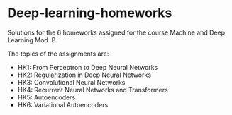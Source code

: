 # Deep-learning-homeworks
Solutions for the 6 homeworks assigned for the course Machine and Deep Learning Mod. B. 

The topics of the assignments are:
* HK1: From Perceptron to Deep Neural Networks
* HK2: Regularization in Deep Neural Networks
* HK3: Convolutional Neural Networks
* HK4: Recurrent Neural Networks and Transformers
* HK5: Autoencoders
* HK6: Variational Autoencoders
